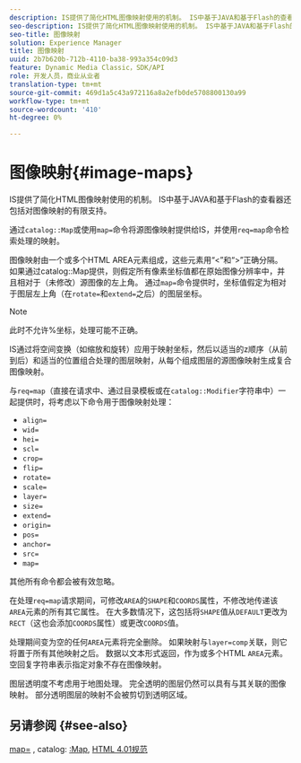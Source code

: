 ```yaml
---
description: IS提供了简化HTML图像映射使用的机制。 IS中基于JAVA和基于Flash的查看器还包括对图像映射的有限支持。
seo-description: IS提供了简化HTML图像映射使用的机制。 IS中基于JAVA和基于Flash的查看器还包括对图像映射的有限支持。
seo-title: 图像映射
solution: Experience Manager
title: 图像映射
uuid: 2b7b620b-712b-4110-ba38-993a354c09d3
feature: Dynamic Media Classic，SDK/API
role: 开发人员，商业从业者
translation-type: tm+mt
source-git-commit: 469d1a5c43a972116a8a2efb0de5708800130a99
workflow-type: tm+mt
source-wordcount: '410'
ht-degree: 0%

---
```



# 图像映射{#image-maps}

IS提供了简化HTML图像映射使用的机制。 IS中基于JAVA和基于Flash的查看器还包括对图像映射的有限支持。

通过`catalog::Map`或使用`map=`命令将源图像映射提供给IS，并使用`req=map`命令检索处理的映射。

图像映射由一个或多个HTML AREA元素组成，这些元素用“&lt;”和“>”正确分隔。 如果通过catalog::Map提供，则假定所有像素坐标值都在原始图像分辨率中，并且相对于（未修改）源图像的左上角。 通过`map=`命令提供时，坐标值假定为相对于图层左上角（在`rotate=`和`extend=`之后）的图层坐标。

>[!NOTE]
>
>此时不允许%坐标，处理可能不正确。

IS通过将空间变换（如缩放和旋转）应用于映射坐标，然后以适当的z顺序（从前到后）和适当的位置组合处理的图层映射，从每个组成图层的源图像映射生成复合图像映射。

与`req=map`（直接在请求中、通过目录模板或在`catalog::Modifier`字符串中）一起提供时，将考虑以下命令用于图像映射处理：

* `align=`
* `wid=`
* `hei=`
* `scl=`
* `crop=`
* `flip=`
* `rotate=`
* `scale=`
* `layer=`
* `size=`
* `extend=`
* `origin=`
* `pos=`
* `anchor=`
* `src=`
* `map=`

其他所有命令都会被有效忽略。

在处理`req=map`请求期间，可修改`AREA`的`SHAPE`和`COORDS`属性，不修改地传递该`AREA`元素的所有其它属性。 在大多数情况下，这包括将`SHAPE`值从`DEFAULT`更改为`RECT`（这也会添加`COORDS`属性）或更改`COORDS`值。

处理期间变为空的任何`AREA`元素将完全删除。 如果映射与`layer=comp`关联，则它将置于所有其他映射之后。 数据以文本形式返回，作为或多个HTML `AREA`元素。 空回复字符串表示指定对象不存在图像映射。

图层透明度不考虑用于地图处理。 完全透明的图层仍然可以具有与其关联的图像映射。 部分透明图层的映射不会被剪切到透明区域。

## 另请参阅 {#see-also}

[map=](../../../../../is-api/http-ref/image-serving-api-ref/c-http-protocol-reference/c-command-reference/r-map.md#reference-8f96545f196b4b7caa616e15c2363f06) , catalog: [:Map](/help/aem-is-ir-api/is-api/image-catalog/image-serving-api-ref/c-image-catalog-reference/c-image-svg-data-reference/c-image-data-reference/r-map-cat.md), [HTML 4.01规范](http://www.w3.org/TR/html401/)
